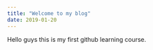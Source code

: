 ```yaml
---
title: "Welcome to my blog"
date: 2019-01-20
---
```



Hello guys this is my first github learning course.
